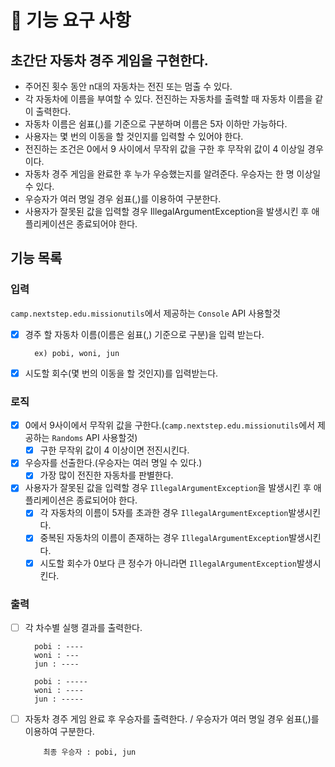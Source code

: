 # 🚀 기능 요구 사항
## 초간단 자동차 경주 게임을 구현한다.

- 주어진 횟수 동안 n대의 자동차는 전진 또는 멈출 수 있다.
- 각 자동차에 이름을 부여할 수 있다. 전진하는 자동차를 출력할 때 자동차 이름을 같이 출력한다.
- 자동차 이름은 쉼표(,)를 기준으로 구분하며 이름은 5자 이하만 가능하다.
- 사용자는 몇 번의 이동을 할 것인지를 입력할 수 있어야 한다.
- 전진하는 조건은 0에서 9 사이에서 무작위 값을 구한 후 무작위 값이 4 이상일 경우이다.
- 자동차 경주 게임을 완료한 후 누가 우승했는지를 알려준다. 우승자는 한 명 이상일 수 있다.
- 우승자가 여러 명일 경우 쉼표(,)를 이용하여 구분한다.
- 사용자가 잘못된 값을 입력할 경우 IllegalArgumentException을 발생시킨 후 애플리케이션은 종료되어야 한다.

## 기능 목록
### 입력
`camp.nextstep.edu.missionutils`에서 제공하는 `Console` API 사용할것
- [x] 경주 할 자동차 이름(이름은 쉼표(,) 기준으로 구분)을 입력 받는다.
  ````
    ex) pobi, woni, jun
  ````
- [x] 시도할 회수(몇 번의 이동을 할 것인지)를 입력받는다.

### 로직
- [x] 0에서 9사이에서 무작위 값을 구한다.(`camp.nextstep.edu.missionutils`에서 제공하는 `Randoms` API 사용할것)
  - [x] 구한 무작위 값이 4 이상이면 전진시킨다.
- [x] 우승자를 선출한다.(우승자는 여러 명일 수 있다.)
  - [x] 가장 많이 전진한 자동차를 판별한다.
- [x] 사용자가 잘못된 값을 입력할 경우 ````IllegalArgumentException````을 발생시킨 후 애플리케이션은 종료되어야 한다.
  - [x] 각 자동차의 이름이 5자를 초과한 경우 `IllegalArgumentException`발생시킨다.
  - [x] 중복된 자동차의 이름이 존재하는 경우 `IllegalArgumentException`발생시킨다.
  - [x] 시도할 회수가 0보다 큰 정수가 아니라면 `IllegalArgumentException`발생시킨다.

### 출력
- [ ] 각 차수별 실행 결과를 출력한다.
    ````     
      pobi : ----
      woni : ---
      jun : ----
    
      pobi : -----
      woni : ----
      jun : -----
    ````

- [ ] 자동차 경주 게임 완료 후 우승자를 출력한다. / 우승자가 여러 명일 경우 쉼표(,)를 이용하여 구분한다.
  ````
      최종 우승자 : pobi, jun
  ````

